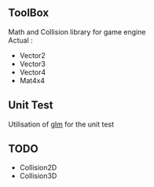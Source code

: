 ## ToolBox

Math and Collision library for game engine <br/>
Actual :
- Vector2
- Vector3
- Vector4
- Mat4x4

## Unit Test
Utilisation of [glm](https://github.com/g-truc/glm) for the unit test

## TODO
- Collision2D
- Collision3D